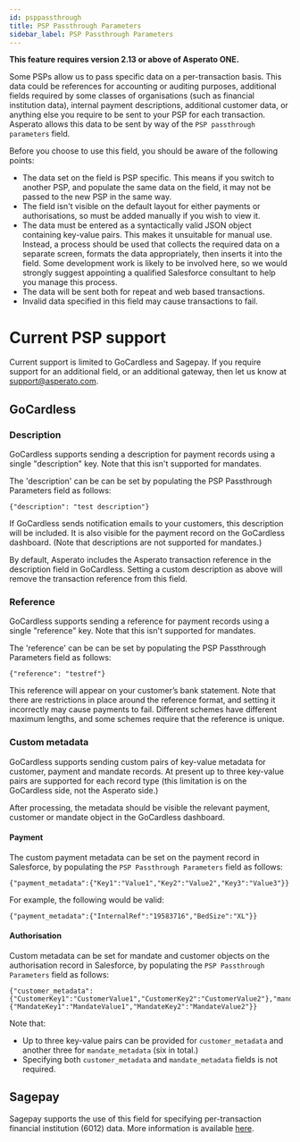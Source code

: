 ```yaml
---
id: psppassthrough
title: PSP Passthrough Parameters
sidebar_label: PSP Passthrough Parameters
---
```


**This feature requires version 2.13 or above of Asperato ONE.**

Some PSPs allow us to pass specific data on a per-transaction basis. This data could be references for accounting or auditing purposes, additional fields required by some classes of organisations (such as financial institution data), internal payment descriptions, additional customer data, or anything else you require to be sent to your PSP for each transaction. Asperato allows this data to be sent by way of the `PSP passthrough parameters` field.

Before you choose to use this field, you should be aware of the following points:

 - The data set on the field is PSP specific. This means if you switch to another PSP, and populate the same data on the field, it may not be passed to the new PSP in the same way.
 - The field isn't visible on the default layout for either payments or authorisations, so must be added manually if you wish to view it.
 - The data must be entered as a syntactically valid JSON object containing key-value pairs. This makes it unsuitable for manual use. Instead, a process should be used that collects the required data on a separate screen, formats the data appropriately, then inserts it into the field. Some development work is likely to be involved here, so we would strongly suggest appointing a qualified Salesforce consultant to help you manage this process.
 - The data will be sent both for repeat and web based transactions.
 - Invalid data specified in this field may cause transactions to fail.

# Current PSP support

Current support is limited to GoCardless and Sagepay. If you require support for an additional field, or an additional gateway, then let us know at support@asperato.com.

## GoCardless

### Description

GoCardless supports sending a description for payment records using a single "description" key. Note that this isn't supported for mandates.

The 'description' can be can be set by populating the PSP Passthrough Parameters field as follows:

```
{"description": "test description"}
```

If GoCardless sends notification emails to your customers, this description will be included. It is also visible for the payment record on the GoCardless dashboard. (Note that descriptions are not supported for mandates.)

By default, Asperato includes the Asperato transaction reference in the description field in GoCardless. Setting a custom description as above will remove the transaction reference from this field.

### Reference

GoCardless supports sending a reference for payment records using a single "reference" key. Note that this isn't supported for mandates.

The 'reference' can be can be set by populating the PSP Passthrough Parameters field as follows:

```
{"reference": "testref"}
```

This reference will appear on your customer’s bank statement. Note that there are restrictions in place around the reference format, and setting it incorrectly may cause payments to fail. Different schemes have different maximum lengths, and some schemes require that the reference is unique.

### Custom metadata

GoCardless supports sending custom pairs of key-value metadata for customer, payment and mandate records. At present up to three key-value pairs are supported for each record type (this limitation is on the GoCardless side, not the Asperato side.)

After processing, the metadata should be visible the relevant payment, customer or mandate object in the GoCardless dashboard.

#### Payment

The custom payment metadata can be set on the payment record in Salesforce, by populating the `PSP Passthrough Parameters` field as follows:

    {"payment_metadata":{"Key1":"Value1","Key2":"Value2","Key3":"Value3"}}
    
For example, the following would be valid:

    {"payment_metadata":{"InternalRef":"19583716","BedSize":"XL"}}

#### Authorisation

Custom metadata can be set for mandate and customer objects on the authorisation record in Salesforce, by populating the `PSP Passthrough Parameters` field as follows:

    {"customer_metadata":{"CustomerKey1":"CustomerValue1","CustomerKey2":"CustomerValue2"},"mandate_metadata":{"MandateKey1":"MandateValue1","MandateKey2":"MandateValue2"}}

Note that:

 - Up to three key-value pairs can be provided for `customer_metadata` and another three for `mandate_metadata` (six in total.)
 - Specifying both `customer_metadata` and `mandate_metadata` fields is not required.

## Sagepay

Sagepay supports the use of this field for specifying per-transaction financial institution (6012) data. More information is available [here](https://asperato.github.io/userdocs/docs/fiparams).
